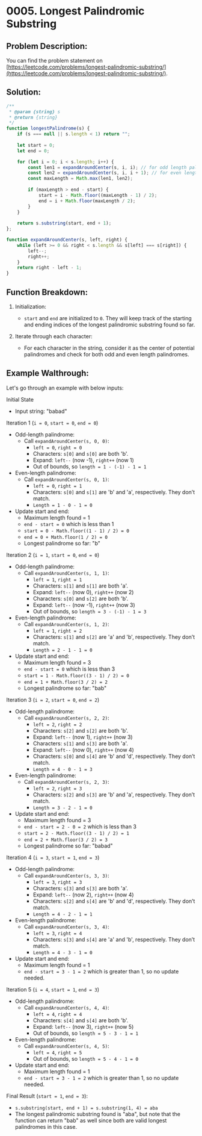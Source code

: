 # 0005. Longest Palindromic Substring

## Problem Description:

You can find the problem statement on [https://leetcode.com/problems/longest-palindromic-substring/](https://leetcode.com/problems/longest-palindromic-substring/).


## Solution:

```js
/**
 * @param {string} s
 * @return {string}
 */
function longestPalindrome(s) {
    if (s === null || s.length < 1) return "";
    
    let start = 0;
    let end = 0;

    for (let i = 0; i < s.length; i++) {
        const len1 = expandAroundCenter(s, i, i); // for odd length palindromes
        const len2 = expandAroundCenter(s, i, i + 1); // for even length palindromes
        const maxLength = Math.max(len1, len2);
        
        if (maxLength > end - start) {
            start = i - Math.floor((maxLength - 1) / 2);
            end = i + Math.floor(maxLength / 2);
        }
    }
    
    return s.substring(start, end + 1);
};

function expandAroundCenter(s, left, right) {
    while (left >= 0 && right < s.length && s[left] === s[right]) {
        left--;
        right++;
    }
    return right - left - 1;
}
```

## Function Breakdown:

1. Initialization:
    - `start` and `end` are initialized to `0`. They will keep track of the starting and ending indices of the longest palindromic substring found so far.

2. Iterate through each character:
    - For each character in the string, consider it as the center of potential palindromes and check for both odd and even length palindromes.

## Example Walthrough:

Let's go through an example with below inputs:

Initial State

- Input string: "babad"

Iteration 1 (`i = 0`, `start = 0`, `end = 0`)

- Odd-length palindrome:
    - Call `expandAroundCenter(s, 0, 0)`:
        - `left = 0`, `right = 0`
        - Characters: `s[0]` and `s[0]` are both 'b'.
        - Expand: `left--` (now -1), `right++` (now 1)
        - Out of bounds, so `length = 1 - (-1) - 1 = 1`
- Even-length palindrome:
    - Call `expandAroundCenter(s, 0, 1)`:
        - `left = 0`, `right = 1`
        - Characters: `s[0]` and `s[1]` are 'b' and 'a', respectively. They don’t match.
        - `Length = 1 - 0 - 1 = 0`
- Update start and end:
    - Maximum length found = 1
    - `end - start = 0` which is less than 1
    - `start = 0 - Math.floor((1 - 1) / 2) = 0`
    - `end = 0 + Math.floor(1 / 2) = 0`
    - Longest palindrome so far: "b"

Iteration 2 (`i = 1`, `start = 0`, `end = 0`)

- Odd-length palindrome:
    - Call `expandAroundCenter(s, 1, 1)`:
        - `left = 1`, `right = 1`
        - Characters: `s[1]` and `s[1]` are both 'a'.
        - Expand: `left--` (now 0), `right++` (now 2)
        - Characters: `s[0]` and `s[2]` are both 'b'.
        - Expand: `left--` (now -1), `right++` (now 3)
        - Out of bounds, so `length = 3 - (-1) - 1 = 3`
- Even-length palindrome:
    - Call `expandAroundCenter(s, 1, 2)`:
        - `left = 1`, `right = 2`
        - Characters: `s[1]` and `s[2]` are 'a' and 'b', respectively. They don’t match.
        - `Length = 2 - 1 - 1 = 0`
- Update start and end:
    - Maximum length found = 3
    - `end - start = 0` which is less than 3
    - `start = 1 - Math.floor((3 - 1) / 2) = 0`
    - `end = 1 + Math.floor(3 / 2) = 2`
    - Longest palindrome so far: "bab"

Iteration 3 (`i = 2`, `start = 0`, `end = 2`)

- Odd-length palindrome:
    - Call `expandAroundCenter(s, 2, 2)`:
        - `left = 2`, `right = 2`
        - Characters: `s[2]` and `s[2]` are both 'b'.
        - Expand: `left--` (now 1), `right++` (now 3)
        - Characters: `s[1]` and `s[3]` are both 'a'.
        - Expand: `left--` (now 0), `right++` (now 4)
        - Characters: `s[0]` and `s[4]` are 'b' and 'd', respectively. They don’t match.
        - `Length = 4 - 0 - 1 = 3`
- Even-length palindrome:
    - Call `expandAroundCenter(s, 2, 3)`:
        - `left = 2`, `right = 3`
        - Characters: `s[2]` and `s[3]` are 'b' and 'a', respectively. They don’t match.
        - `Length = 3 - 2 - 1 = 0`
- Update start and end:
    - Maximum length found = 3
    - `end - start = 2 - 0 = 2` which is less than 3
    - `start = 2 - Math.floor((3 - 1) / 2) = 1`
    - `end = 2 + Math.floor(3 / 2) = 3`
    - Longest palindrome so far: "babad"

Iteration 4 (`i = 3`, `start = 1`, `end = 3`)

- Odd-length palindrome:
    - Call `expandAroundCenter(s, 3, 3)`:
        - `left = 3`, `right = 3`
        - Characters: `s[3]` and `s[3]` are both 'a'.
        - Expand: `left--` (now 2), `right++` (now 4)
        - Characters: `s[2]` and `s[4]`  are 'b' and 'd', respectively. They don’t match.
        - `Length = 4 - 2 - 1 = 1`
- Even-length palindrome:
    - Call `expandAroundCenter(s, 3, 4)`:
        - `left = 3`, `right = 4`
        - Characters: `s[3]` and `s[4]` are 'a' and 'b', respectively. They don’t match.
        - `Length = 4 - 3 - 1 = 0`
- Update start and end:
    - Maximum length found = 1
    - `end - start = 3 - 1 = 2` which is greater than 1, so no update needed.

Iteration 5 (`i = 4`, `start = 1`, `end = 3`)

- Odd-length palindrome:
    - Call `expandAroundCenter(s, 4, 4)`:
        - `left = 4`, `right = 4`
        - Characters: `s[4]` and `s[4]` are both 'b'.
        - Expand: `left--` (now 3), `right++` (now 5)
        - Out of bounds, so `length = 5 - 3 - 1 = 1`
- Even-length palindrome:
    - Call `expandAroundCenter(s, 4, 5)`:
        - `left = 4`, `right = 5`
        - Out of bounds, so `length = 5 - 4 - 1 = 0`
- Update start and end:
    - Maximum length found = 1
    - `end - start = 3 - 1 = 2` which is greater than 1, so no update needed.

  
Final Result (`start = 1`, `end = 3`):
  - `s.substring(start, end + 1) = s.substring(1, 4) = aba`
- The longest palindromic substring found is "aba", but note that the function can return "bab" as well since both are valid longest palindromes in this case.
